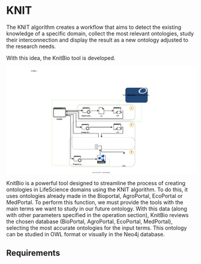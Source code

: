 # KNIT

The KNIT algorithm creates a workflow that aims to detect the existing knowledge of a specific domain, collect the most relevant ontologies, study their interconnection and display the result as a new ontology adjusted to the research needs.

With this idea, the KnitBio tool is developed.

![KNITBIO](docs/source/knitbio.svg)

KnitBio is a powerful tool designed to streamline the process of creating ontologies in LifeScience domains using the KNIT algorithm. To do this, it uses ontologies already made in the Bioportal, AgroPortal, EcoPortal or MedPortal.
To perform this function, we must provide the tools with the main terms we want to study in our future ontology. With this data (along with other parameters specified in the operation section), KnitBio reviews the chosen database (BioPortal, AgroPortal, EcoPortal, MedPortal), selecting the most accurate ontologies for the input terms.
This ontology can be studied in OWL format or visually in the Neo4j database.

## Requirements
